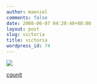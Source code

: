 ```yaml
---
author: maeniel
comments: false
date: 2008-06-07 04:20:48+00:00
layout: post
slug: victoria
title: victoria
wordpress_id: 74
---
```


[![](http://maeniel.files.wordpress.com/2008/06/damselinbluefinal.jpg)](http://maeniel.files.wordpress.com/2008/06/damselinbluefinal.jpg)

[cgunit](http://www.cgunit.net/)
